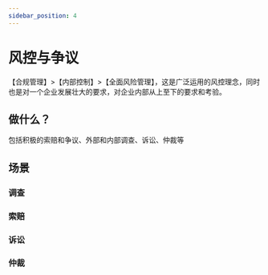 ```yaml
---
sidebar_position: 4
---
```


# 风控与争议

【合规管理】>【内部控制】>【全面风险管理】，这是广泛运用的风控理念，同时也是对一个企业发展壮大的要求，对企业内部从上至下的要求和考验。


## 做什么？

包括积极的索赔和争议、外部和内部调查、诉讼、仲裁等

## 场景

### 调查
### 索赔
### 诉讼
### 仲裁